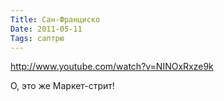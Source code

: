 ```yaml
---
Title: Сан-Франциско
Date: 2011-05-11
Tags: саптрю
---
```


http://www.youtube.com/watch?v=NINOxRxze9k

О, это же Маркет-стрит!